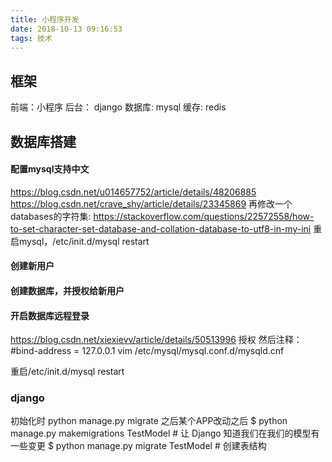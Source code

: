 ```yaml
---
title: 小程序开发
date: 2018-10-13 09:16:53
tags: 技术
---
```

## 框架
前端：小程序
后台： django
数据库: mysql
缓存: redis

## 数据库搭建
#### 配置mysql支持中文
https://blog.csdn.net/u014657752/article/details/48206885
https://blog.csdn.net/crave_shy/article/details/23345869
再修改一个databases的字符集:
https://stackoverflow.com/questions/22572558/how-to-set-character-set-database-and-collation-database-to-utf8-in-my-ini
重启mysql，/etc/init.d/mysql restart
#### 创建新用户
#### 创建数据库，并授权给新用户
#### 开启数据库远程登录
https://blog.csdn.net/xiexievv/article/details/50513996
授权
然后注释：#bind-address = 127.0.0.1
vim /etc/mysql/mysql.conf.d/mysqld.cnf

重启/etc/init.d/mysql restart

### django
初始化时
python manage.py migrate
之后某个APP改动之后
$ python manage.py makemigrations TestModel  # 让 Django 知道我们在我们的模型有一些变更
$ python manage.py migrate TestModel   # 创建表结构
